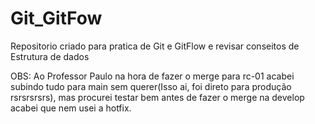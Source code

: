 # Git_GitFow
Repositorio criado para pratica de Git e GitFlow e revisar conseitos de Estrutura de dados

OBS: Ao Professor Paulo na hora de fazer o merge para rc-01 acabei subindo tudo para main sem querer(Isso ai, foi direto para produção rsrsrsrsrs), mas procurei testar bem antes de fazer o merge na develop acabei que nem usei a hotfix.
